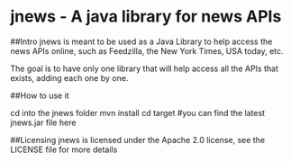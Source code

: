 # jnews - A java library for news APIs

##Intro
jnews is meant to be used as a Java Library to help access the news APIs online, such as Feedzilla, the New York Times, USA today, etc.

The goal is to have only one library that will help access all the APIs that exists, adding each one by one.

##How to use it

  cd into the jnews folder
  mvn install
  cd target
  #you can find the latest jnews.jar file here

##Licensing
jnews is licensed under the Apache 2.0 license, see the LICENSE file for more details
